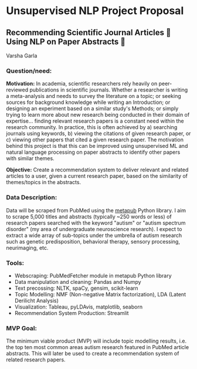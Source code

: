 # Unsupervised NLP Project Proposal

## Recommending Scientific Journal Articles 📗 Using NLP on Paper Abstracts 📖

Varsha Garla

### Question/need:

**Motivation:** In academia, scientific researchers rely heavily on peer-reviewed publications in scientific journals. Whether a researcher is writing a meta-analysis and needs to survey the literature on a topic; or seeking sources for background knowledge while writing an Introduction; or designing an experiment based on a similar study's Methods; or simply trying to learn more about new research being conducted in their domain of expertise... finding relevant research papers is a constant need within the research community. In practice, this is often achieved by a) searching journals using keywords, b) viewing the citations of given research paper, or c) viewing other papers that cited a given research paper. The motivation behind this project is that this can be improved using unsupervised ML and natural language processing on paper abstracts to identify other papers with similar themes.

**Objective:** Create a recommendation system to deliver relevant and related articles to a user, given a current research paper, based on the similarity of themes/topics in the abstracts.

### Data Description:
Data will be scraped from PubMed using the [metapub](https://pypi.org/project/metapub/) Python library. I aim to scrape 5,000 titles and abstracts (typically ~250 words or less) of research papers searched with the keyword "autism" or "autism spectrum disorder" (my area of undergraduate neuroscience research). I expect to extract a wide array of sub-topics under the umbrella of autism research such as genetic predisposition, behavioral therapy, sensory processing, neurimaging, etc.

### Tools:
- Webscraping: PubMedFetcher module in metapub Python library
- Data manipulation and cleaning: Pandas and Numpy
- Text precossing: NLTK, spaCy, gensim, scikit-learn
- Topic Modelling: NMF (Non-negative Matrix factorization), LDA (Latent Derilicht Analysis)
- Visualization: Tableau, pyLDAvis, matplotlib, seaborn
- Recommendation System Production: Streamlit

### MVP Goal:
The minimum viable product (MVP) will include topic modelling results, i.e. the top ten most common areas autism research featured in PubMed article abstracts. This will later be used to create a recommendation system of related research papers.
